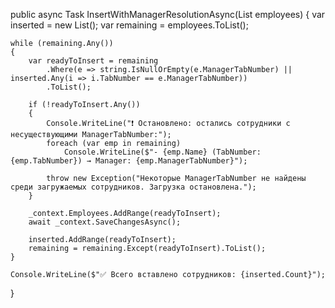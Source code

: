 public async Task InsertWithManagerResolutionAsync(List<EmployeeEntity> employees)
{
    var inserted = new List<EmployeeEntity>();
    var remaining = employees.ToList();

    while (remaining.Any())
    {
        var readyToInsert = remaining
            .Where(e => string.IsNullOrEmpty(e.ManagerTabNumber) || inserted.Any(i => i.TabNumber == e.ManagerTabNumber))
            .ToList();

        if (!readyToInsert.Any())
        {
            Console.WriteLine("❗ Остановлено: остались сотрудники с несуществующими ManagerTabNumber:");
            foreach (var emp in remaining)
                Console.WriteLine($"- {emp.Name} (TabNumber: {emp.TabNumber}) → Manager: {emp.ManagerTabNumber}");

            throw new Exception("Некоторые ManagerTabNumber не найдены среди загружаемых сотрудников. Загрузка остановлена.");
        }

        _context.Employees.AddRange(readyToInsert);
        await _context.SaveChangesAsync();

        inserted.AddRange(readyToInsert);
        remaining = remaining.Except(readyToInsert).ToList();
    }

    Console.WriteLine($"✅ Всего вставлено сотрудников: {inserted.Count}");
}
